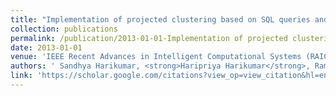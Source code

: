 ```yaml
---
title: "Implementation of projected clustering based on SQL queries and UDFs in relational databases"
collection: publications
permalink: /publication/2013-01-01-Implementation of projected clustering based on SQL queries and UDFs in relational databases
date: 2013-01-01
venue: 'IEEE Recent Advances in Intelligent Computational Systems (RAICS)'
authors: ' Sandhya Harikumar, <strong>Haripriya Harikumar</strong>, Ramachandra Kaimal '
link: 'https://scholar.google.com/citations?view_op=view_citation&hl=en&user=50ErN80AAAAJ&citation_for_view=50ErN80AAAAJ:9yKSN-GCB0IC'
---
```


